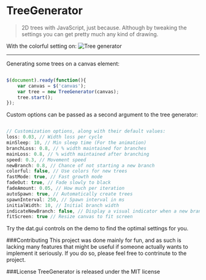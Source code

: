 TreeGenerator
=============

> 2D trees with JavaScript, just because. Although by tweaking the settings you can get pretty much any kind of drawing.


With the colorful setting on:
![Tree generator](http://static.urbanoalvarez.es/blog/wp-content/uploads/2013/01/tree3.png)

--------

Generating some trees on a canvas element:

```javascript

$(document).ready(function(){
	var canvas = $('canvas');
	var tree = new TreeGenerator(canvas);
	tree.start();
});

```

Custom options can be passed as a second argument to the tree generator:

```javascript

// Customization options, along with their default values:
loss: 0.03, // Width loss per cycle
minSleep: 10, // Min sleep time (For the animation)
branchLoss: 0.8, // % width maintained for branches
mainLoss: 0.8, // % width maintained after branching
speed: 0.3, // Movement speed
newBranch: 0.8, // Chance of not starting a new branch 
colorful: false, // Use colors for new trees
fastMode: true, // Fast growth mode
fadeOut: true, // Fade slowly to black
fadeAmount: 0.05, // How much per iteration
autoSpawn: true, // Automatically create trees
spawnInterval: 250, // Spawn interval in ms
initialWidth: 10, // Initial branch width
indicateNewBranch: false, // Display a visual indicator when a new branch is born
fitScreen: true // Resize canvas to fit screen

```

Try the dat.gui controls on the demo to find the optimal settings for you.


###Contributing
This project was done mainly for fun, and as such is lacking many features that might be useful if someone actually wants to implement it seriously. If you do so, please feel free to contrinute to the project.

###License
TreeGenerator is released under the MIT license
